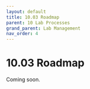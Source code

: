 ```yaml
---
layout: default
title: 10.03 Roadmap
parent: 10 Lab Processes
grand_parent: Lab Management
nav_order: 4
---
```


# 10.03 Roadmap

Coming soon.
